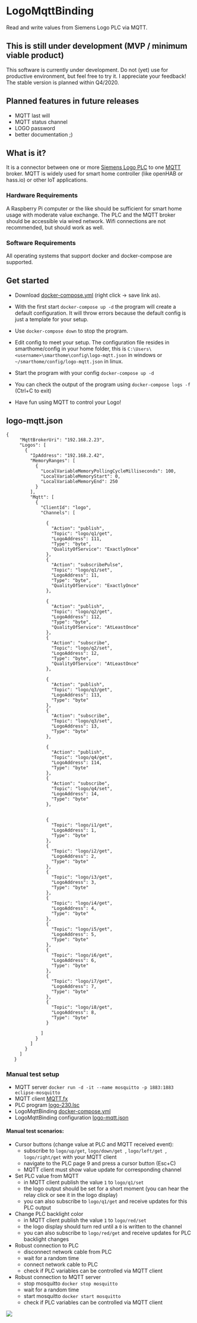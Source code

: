 # LogoMqttBinding
Read and write values from Siemens Logo PLC via MQTT.

## This is still under development (MVP / minimum viable product)
This software is currently under development. 
Do not (yet) use for productive environment, but feel free to try it.
I appreciate your feedback! The stable version is planned within Q4/2020.

## Planned features in future releases
- MQTT last will
- MQTT status channel
- LOGO password
- better documentation ;)






## What is it?
It is a connector between one or more 
[Siemens Logo PLC](https://de.wikipedia.org/wiki/Logo_(SPS)) to one 
[MQTT](https://en.wikipedia.org/wiki/MQTT) broker.
MQTT is widely used for smart home controller (like openHAB or hass.io) or other IoT applications.
 
### Hardware Requirements
A Raspberry Pi computer or the like should be sufficient for smart home usage with moderate value exchange.
The PLC and the MQTT broker should be accessible via wired network.
Wifi connections are not recommended, but should work as well.

### Software Requirements
All operating systems that support docker and docker-compose are supported.







 
 
 
## Get started
- Download [docker-compose.yml](https://raw.githubusercontent.com/thosch1800/LogoMqttBinding/main/docker-compose.yml) (right click -> save link as).
  
- With the first start ```docker-compose up -d``` the program will create a default configuration. It will throw errors because the default config is just a template for your setup.
- Use ```docker-compose down``` to stop the program.
- Edit config to meet your setup. 
  The configuration file resides in smarthome/config in your home folder, this is 
  ```C:\Users\<username>\smarthome\config\logo-mqtt.json``` in windows or 
  ```~/smarthome/config/logo-mqtt.json``` in linux.
- Start the program with your config ```docker-compose up -d```
- You can check the output of the program using ```docker-compose logs -f``` (Ctrl+C to exit)
- Have fun using MQTT to control your Logo!






## logo-mqtt.json
```
{
     "MqttBrokerUri": "192.168.2.23",
     "Logos": [
       {
         "IpAddress": "192.168.2.42",
         "MemoryRanges": [
           {
             "LocalVariableMemoryPollingCycleMilliseconds": 100,
             "LocalVariableMemoryStart": 0,
             "LocalVariableMemoryEnd": 250
           }
         ],
         "Mqtt": [
           {
             "ClientId": "logo",
             "Channels": [

               {
                 "Action": "publish",
                 "Topic": "logo/q1/get",
                 "LogoAddress": 111,
                 "Type": "byte",
                 "QualityOfService": "ExactlyOnce"
               },
               {
                 "Action": "subscribePulse",
                 "Topic": "logo/q1/set",
                 "LogoAddress": 11,
                 "Type": "byte",
                 "QualityOfService": "ExactlyOnce"
               },
   
               {
                 "Action": "publish",
                 "Topic": "logo/q2/get",
                 "LogoAddress": 112,
                 "Type": "byte",
                 "QualityOfService": "AtLeastOnce"
               },
               {
                 "Action": "subscribe",
                 "Topic": "logo/q2/set",
                 "LogoAddress": 12,
                 "Type": "byte",
                 "QualityOfService": "AtLeastOnce"
               },
   
               {
                 "Action": "publish",
                 "Topic": "logo/q3/get",
                 "LogoAddress": 113,
                 "Type": "byte"
               },
               {
                 "Action": "subscribe",
                 "Topic": "logo/q3/set",
                 "LogoAddress": 13,
                 "Type": "byte"
               },
   
               {
                 "Action": "publish",
                 "Topic": "logo/q4/get",
                 "LogoAddress": 114,
                 "Type": "byte"
               },
               {
                 "Action": "subscribe",
                 "Topic": "logo/q4/set",
                 "LogoAddress": 14,
                 "Type": "byte"
               },
   			
   			
               {
                 "Topic": "logo/i1/get",
                 "LogoAddress": 1,
                 "Type": "byte"
               },
               {
                 "Topic": "logo/i2/get",
                 "LogoAddress": 2,
                 "Type": "byte"
               },
               {
                 "Topic": "logo/i3/get",
                 "LogoAddress": 3,
                 "Type": "byte"
               },
               {
                 "Topic": "logo/i4/get",
                 "LogoAddress": 4,
                 "Type": "byte"
               },
               {
                 "Topic": "logo/i5/get",
                 "LogoAddress": 5,
                 "Type": "byte"
               },
               {
                 "Topic": "logo/i6/get",
                 "LogoAddress": 6,
                 "Type": "byte"
               },
               {
                 "Topic": "logo/i7/get",
                 "LogoAddress": 7,
                 "Type": "byte"
               },
               {
                 "Topic": "logo/i8/get",
                 "LogoAddress": 8,
                 "Type": "byte"
               }
   			
             ]
           }
         ]
       }
     ]
   }
```






### Manual test setup
- MQTT server ```docker run -d -it --name mosquitto -p 1883:1883 eclipse-mosquitto``` 
- MQTT client [MQTT.fx](https://mqttfx.jensd.de/index.php)
- PLC program [logo-230.lsc](https://raw.githubusercontent.com/thosch1800/LogoMqttBinding/main/docs/logo-230.lsc)
- LogoMqttBinding [docker-compose.yml](https://raw.githubusercontent.com/thosch1800/LogoMqttBinding/main/docker-compose.yml)
- LogoMqttBinding configuration [logo-mqtt.json](https://raw.githubusercontent.com/thosch1800/LogoMqttBinding/main/docs/logo-mqtt.json)

#### Manual test scenarios:
- Cursor buttons (change value at PLC and MQTT received event): 
  - subscribe to ```logo/up/get```, ```logo/down/get ```, ```logo/left/get ```, ```logo/right/get``` with your MQTT client
  - navigate to the PLC page 9 and press a cursor button (Esc+C)
  - MQTT client must show value update for corresponding channel
- Set PLC value from MQTT 
  - in MQTT client publish the value ```1``` to ```logo/q1/set```
  - the logo output should be set for a short moment (you can hear the relay click or see it in the logo display)
  - you can also subscribe to ```logo/q1/get``` and receive updates for this PLC output 
- Change PLC backlight color
  - in MQTT client publish the value ```1``` to ```logo/red/set```
  - the logo display should turn red until a ```0``` is written to the channel
  - you can also subscribe to ```logo/red/get``` and receive updates for PLC backlight changes
- Robust connection to PLC
  - disconnect network cable from PLC
  - wait for a random time
  - connect network cable to PLC
  - check if PLC variables can be controlled via MQTT client  
- Robust connection to MQTT server
  - stop mosquitto ```docker stop mosquitto```
  - wait for a random time
  - start mosquitto ```docker start mosquitto```
  - check if PLC variables can be controlled via MQTT client  


             
![](https://raw.githubusercontent.com/thosch1800/LogoMqttBinding/main/docs/poc.png)
